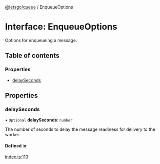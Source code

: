[@letsgo/queue](../README.md) / EnqueueOptions

# Interface: EnqueueOptions

Options for enqueueing a message.

## Table of contents

### Properties

- [delaySeconds](EnqueueOptions.md#delayseconds)

## Properties

### delaySeconds

• `Optional` **delaySeconds**: `number`

The number of seconds to delay the message readiness for delivery to the worker.

#### Defined in

[index.ts:110](https://github.com/tjanczuk/letsgo/blob/c32fd97/packages/queue/src/index.ts#L110)
